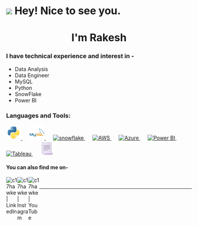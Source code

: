 
<h1><img src="https://emojis.slackmojis.com/emojis/images/1531849430/4246/blob-sunglasses.gif?1531849430" width="30"/> Hey! Nice to see you.</h1>
<h1 align="center">I'm Rakesh</h1>

### I have technical experience and interest in -
* Data Analysis 
* Data Engineer
* MySQL
* Python
* SnowFlake
* Power BI
  

<h3 align="left">Languages and Tools:</h3>
<p align="left">
  <a href="https://www.python.org" target="_blank">
    <img src="https://raw.githubusercontent.com/devicons/devicon/master/icons/python/python-original.svg" alt="Python" width="40" height="40"/>
  </a> &nbsp;&nbsp;&nbsp;&nbsp;
  <a href="https://www.mysql.com/" target="_blank">
    <img src="https://raw.githubusercontent.com/devicons/devicon/master/icons/mysql/mysql-original-wordmark.svg" alt="MySQL" width="40" height="40"/>
  </a> &nbsp;&nbsp;&nbsp;&nbsp;
  <a href="https://www.snowflake.com/" target="_blank">
    <img src="https://www.vectorlogo.zone/logos/snowflake/snowflake-icon.svg" alt="snowflake" width="40" height="40"/>
  </a> &nbsp;&nbsp;&nbsp;&nbsp;
  <a href="https://aws.amazon.com/" target="_blank">
    <img src="https://upload.wikimedia.org/wikipedia/commons/9/93/Amazon_Web_Services_Logo.svg" alt="AWS" width="40" height="40"/>
  </a> &nbsp;&nbsp;&nbsp;&nbsp;
  <a href="https://azure.microsoft.com/" target="_blank">
    <img src="https://upload.wikimedia.org/wikipedia/commons/a/a8/Microsoft_Azure_Logo.svg" alt="Azure" width="40" height="40"/>
  </a> &nbsp;&nbsp;&nbsp;&nbsp;
  <a href="https://powerbi.microsoft.com/" target="_blank">
    <img src="https://download.logo.wine/logo/Microsoft_Power_BI/Microsoft_Power_BI-Logo.wine.png" alt="Power BI" width="40" height="40"/>
  </a> &nbsp;&nbsp;&nbsp;&nbsp;
  <a href="https://www.tableau.com/" target="_blank">
    <img src="https://upload.wikimedia.org/wikipedia/commons/4/4b/Tableau_Logo.png" alt="Tableau" width="40" height="40"/>
  </a> &nbsp;&nbsp;&nbsp;&nbsp;
  <a href="https://www.microsoft.com/en-us/microsoft-365/excel" target="_blank">
    <img src="https://github.com/microsoft/fluentui-emoji/blob/main/assets/Page%20with%20Curl/3D/page_with_curl_3d.png" alt="Excel" width="40" height="40"/>
  </a>
</p>



#### You can also find me on- 



[<img align="left" alt="c17hawke | LinkedIn" width="30px" src="https://img.icons8.com/color/48/000000/linkedin.png" />][linkedin]
[<img align="left" alt="c17hawke | Instagram" width="30px" src="https://img.icons8.com/fluent/48/000000/instagram-new.png" />][Instagram]
[<img align="left" alt="c17hawke | YouTube" width="30px" src="https://www.vectorlogo.zone/logos/youtube/youtube-tile.svg" />][YouTube]

<br>

<hr>

[linkedin]: https://www.linkedin.com/in/rakeshit3037
[YouTube]: https://www.youtube.com/rakeshpal8659
[Instagram]: https://www.instagram.com/ds_rakeshpal

</p>
